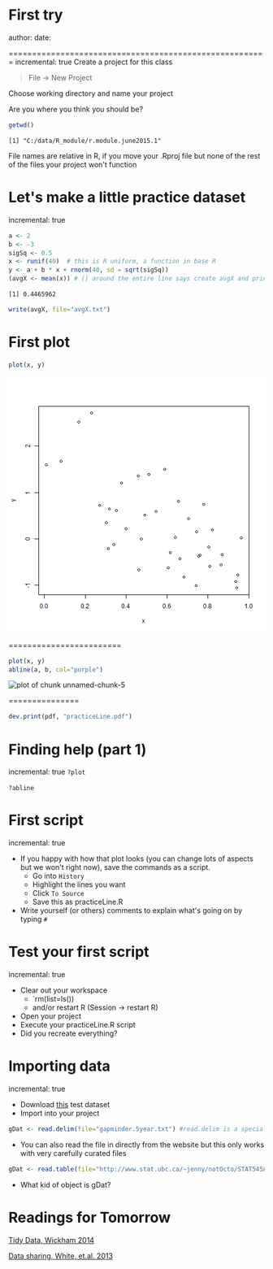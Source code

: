 First try
========================================================
author: 
date: 

=======================================================
incremental: true
Create a project for this class

> File -> New Project

Choose working directory and name your project

Are you where you think you should be?

```r
getwd()
```

```
[1] "C:/data/R_module/r.module.june2015.1"
```

File names are relative in R, if you move your .Rproj file but none of the rest of the files your project won't function

Let's make a little practice dataset
=======================================================
incremental: true

```r
a <- 2
b <- -3
sigSq <- 0.5
x <- runif(40)  # this is R uniform, a function in base R
y <- a + b * x + rnorm(40, sd = sqrt(sigSq))
(avgX <- mean(x)) # () around the entire line says create avgX and print it
```

```
[1] 0.4465962
```

```r
write(avgX, file="avgX.txt")
```

First plot
=======================================================


```r
plot(x, y)
```

![plot of chunk unnamed-chunk-4](first.data-figure/unnamed-chunk-4-1.png) 

========================


```r
plot(x, y)
abline(a, b, col="purple")
```

![plot of chunk unnamed-chunk-5](first.data-figure/unnamed-chunk-5-1.png) 

===============


```r
dev.print(pdf, "practiceLine.pdf")
```

Finding help (part 1)
=======================================================
incremental: true
 `?plot`

 `?abline`

First script
=======================================================
incremental: true
* If you happy with how that plot looks (you can change lots of aspects but we won't right now), save the commands as a script.
    + Go into `History`
    + Highlight the lines you want
    + Click `To Source`
    + Save this as practiceLine.R
* Write yourself (or others) comments to explain what's going on by typing `#` 

Test your first script
=======================================================
incremental: true
* Clear out your workspace
    + `rm(list=ls())
    + and/or restart R (Session -> restart R)
* Open your project
* Execute your practiceLine.R script
* Did you recreate everything?

Importing data
=======================================================
incremental: true
* Download [this](http://www.stat.ubc.ca/~jenny/notOcto/STAT545A/examples/gapminder/data/gapminderDataFiveYear.txt) test dataset
* Import into your project

```r
gDat <- read.delim(file="gapminder.5year.txt") #read.delim is a special case of read.table, there are many of these and they can make you life much easier.  Read the read.table help
```
* You can also read the file in directly from the website but this only works with very carefully curated files

```r
gDat <- read.table(file="http://www.stat.ubc.ca/~jenny/notOcto/STAT545A/examples/gapminder/data/gapminderDataFiveYear.txt", fill=T)
```
* What kid of object is gDat?

Readings for Tomorrow
======================================================

[Tidy Data, Wickham 2014](http://www.jstatsoft.org/v59/i10/paper)

[Data sharing, White, et.al. 2013](http://library.queensu.ca/ojs/index.php/IEE/article/view/4608/4898)



